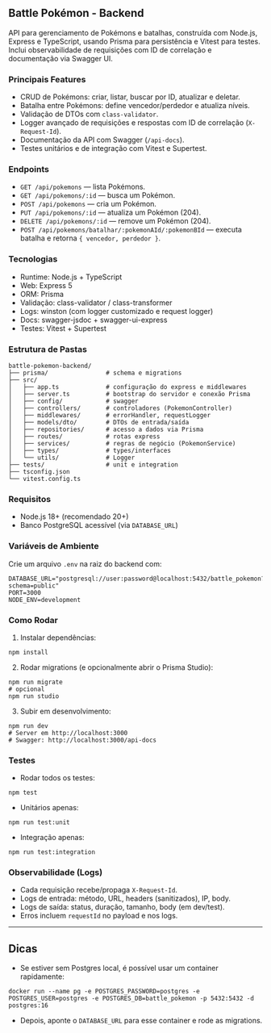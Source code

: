 ## Battle Pokémon - Backend

API para gerenciamento de Pokémons e batalhas, construída com Node.js, Express e TypeScript, usando Prisma para persistência e Vitest para testes. Inclui observabilidade de requisições com ID de correlação e documentação via Swagger UI.

### Principais Features
- CRUD de Pokémons: criar, listar, buscar por ID, atualizar e deletar.
- Batalha entre Pokémons: define vencedor/perdedor e atualiza níveis.
- Validação de DTOs com `class-validator`.
- Logger avançado de requisições e respostas com ID de correlação (`X-Request-Id`).
- Documentação da API com Swagger (`/api-docs`).
- Testes unitários e de integração com Vitest e Supertest.

### Endpoints
- `GET /api/pokemons` — lista Pokémons.
- `GET /api/pokemons/:id` — busca um Pokémon.
- `POST /api/pokemons` — cria um Pokémon.
- `PUT /api/pokemons/:id` — atualiza um Pokémon (204).
- `DELETE /api/pokemons/:id` — remove um Pokémon (204).
- `POST /api/pokemons/batalhar/:pokemonAId/:pokemonBId` — executa batalha e retorna `{ vencedor, perdedor }`.

### Tecnologias
- Runtime: Node.js + TypeScript
- Web: Express 5
- ORM: Prisma
- Validação: class-validator / class-transformer
- Logs: winston (com logger customizado e request logger)
- Docs: swagger-jsdoc + swagger-ui-express
- Testes: Vitest + Supertest

### Estrutura de Pastas
```
battle-pokemon-backend/
├── prisma/                # schema e migrations
├── src/
│   ├── app.ts             # configuração do express e middlewares
│   ├── server.ts          # bootstrap do servidor e conexão Prisma
│   ├── config/            # swagger
│   ├── controllers/       # controladores (PokemonController)
│   ├── middlewares/       # errorHandler, requestLogger
│   ├── models/dto/        # DTOs de entrada/saída
│   ├── repositories/      # acesso a dados via Prisma
│   ├── routes/            # rotas express
│   ├── services/          # regras de negócio (PokemonService)
│   ├── types/             # types/interfaces
│   └── utils/             # Logger
├── tests/                 # unit e integration
├── tsconfig.json
└── vitest.config.ts
```

### Requisitos
- Node.js 18+ (recomendado 20+)
- Banco PostgreSQL acessível (via `DATABASE_URL`)

### Variáveis de Ambiente
Crie um arquivo `.env` na raiz do backend com:
```
DATABASE_URL="postgresql://user:password@localhost:5432/battle_pokemon?schema=public"
PORT=3000
NODE_ENV=development
```

### Como Rodar
1) Instalar dependências:
```
npm install
```
2) Rodar migrations (e opcionalmente abrir o Prisma Studio):
```
npm run migrate
# opcional
npm run studio
```
3) Subir em desenvolvimento:
```
npm run dev
# Server em http://localhost:3000
# Swagger: http://localhost:3000/api-docs
```

### Testes
- Rodar todos os testes:
```
npm test
```
- Unitários apenas:
```
npm run test:unit
```
- Integração apenas:
```
npm run test:integration
```

### Observabilidade (Logs)
- Cada requisição recebe/propaga `X-Request-Id`.
- Logs de entrada: método, URL, headers (sanitizados), IP, body.
- Logs de saída: status, duração, tamanho, body (em dev/test).
- Erros incluem `requestId` no payload e nos logs.

---

## Dicas
- Se estiver sem Postgres local, é possível usar um container rapidamente:
```
docker run --name pg -e POSTGRES_PASSWORD=postgres -e POSTGRES_USER=postgres -e POSTGRES_DB=battle_pokemon -p 5432:5432 -d postgres:16
```
- Depois, aponte o `DATABASE_URL` para esse container e rode as migrations.